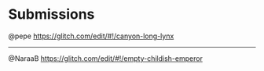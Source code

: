 # Submissions

@pepe https://glitch.com/edit/#!/canyon-long-lynx

---
@NaraaB https://glitch.com/edit/#!/empty-childish-emperor
